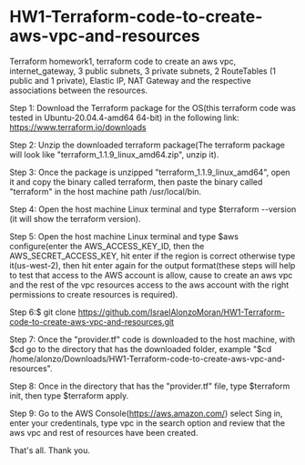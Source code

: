 # HW1-Terraform-code-to-create-aws-vpc-and-resources
Terraform homework1, terraform code to create an aws vpc, internet_gateway, 3 public subnets, 3 private subnets, 2 RouteTables (1 public and 1 private), Elastic IP, NAT Gateway and the respective associations between the resources.

Step 1: Download the Terraform  package for the OS(this terraform code was tested in Ubuntu-20.04.4-amd64 64-bit) in the following link: https://www.terraform.io/downloads

Step 2: Unzip the downloaded terraform package(The terraform package will look like "terraform_1.1.9_linux_amd64.zip", unzip it).

Step 3: Once the package is unzipped "terraform_1.1.9_linux_amd64", open it and copy the binary called terraform, then paste the binary called "terraform" in the host machine path /usr/local/bin.

Step 4: Open the host machine Linux terminal and type $terraform --version (it will show the terraform version).

Step 5: Open the host machine Linux terminal and type $aws configure(enter the AWS_ACCESS_KEY_ID, then the AWS_SECRET_ACCESS_KEY, hit enter if the region is correct otherwise type it(us-west-2), then hit enter again for the output format(these steps will help to test that access to the AWS account is allow, cause to create an aws vpc and the rest of the vpc resources access to the aws account with the right permissions to create resources is required).

Step 6:$ git clone https://github.com/IsraelAlonzoMoran/HW1-Terraform-code-to-create-aws-vpc-and-resources.git

Step 7: Once the "provider.tf" code is downloaded to the host machine, with $cd go to the directory that has the downloaded folder, example "$cd /home/alonzo/Downloads/HW1-Terraform-code-to-create-aws-vpc-and-resources".

Step 8: Once in the directory that has the "provider.tf" file, type $terraform init, then type $terraform apply.

Step 9: Go to the AWS Console(https://aws.amazon.com/) select Sing in, enter your credentinals, type vpc in the search option and review that the aws vpc and rest of resources have been created.

That's all. Thank you.
